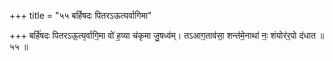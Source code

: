 +++
title = "५५ बर्हिषदः पितरऽऊत्यर्वागिमा"

+++
बर्हि॑षदः पितरऽऊ॒त्य᳕र्वागि॒मा वो॑ ह॒व्या च॑कृमा जु॒षध्व॑म्। तऽआग॒ताव॑सा॒ शन्त॑मे॒नाथा॑ नः॒ शंयोर॑र॒पो द॑धात ॥५५ ॥